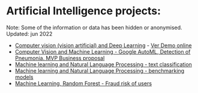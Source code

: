 # Artificial Intelligence projects:

Note: Some of the information or data has been hidden or anonymised.
Updated: jun 2022

- [Computer vision (vision artificial) and Deep Learning](https://github.com/italofarve/projects/blob/main/Object_detection_computer_vision_vision_artificial.ipynb) - [Ver Demo online](https://drive.google.com/file/d/1JyMr0XxBdtFnkGAlD3yoS9JsNS9QEzcD/view?usp=sharing)
- [Computer Vision and Machine Learning -  Google AutoML, Detection of Pneumonia. MVP Business proposal](https://github.com/italofarve/projects/blob/main/Google_Automl_vision_artificial.ipynb)
- [Machine learning and Natural Language Processing - text classification]( https://github.com/italofarve/projects/blob/main/natural_language_processing_text_classification.ipynb)
- [Machine learning and Natural Language Processing - benchmarking models](https://github.com/italofarve/projects/blob/main/otros_modelos_nlp.ipynb)
- [Machine Learning, Random Forest - Fraud risk of users](https://github.com/italofarve/projects/blob/main/Random_Forest_Risk_of_users_.ipynb)



